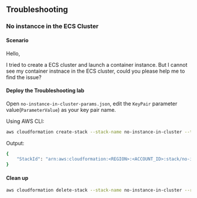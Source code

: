 

## Troubleshooting

### No instancce in the ECS Cluster

#### Scenario

Hello,

I tried to create a ECS cluster and launch a container instance.
But I cannot see my container instnace in the ECS cluster, could
you please help me to find the issue?

#### Deploy the Troubleshooting lab

Open `no-instance-in-cluster-params.json`, edit the `KeyPair`
parameter value(`ParameterValue`) as your key pair name.

Using AWS CLI:

```bash
aws cloudformation create-stack --stack-name no-instance-in-cluster --template-body file://$PWD/no-instance-in-cluster.yml --parameters file://$PWD/no-instance-in-cluster-params.json --region <REGION> --capabilities CAPABILITY_NAMED_IAM

```

Output:

```bash
{
    "StackId": "arn:aws:cloudformation:<REGION>:<ACCOUNT_ID>:stack/no-instance-in-cluster/XXXXXXXXX-XXXX-XXXX-XXXX-XXXXXXXXXXXX"
}
```

#### Clean up

```bash
aws cloudformation delete-stack --stack-name no-instance-in-cluster --region <REGION>
```
